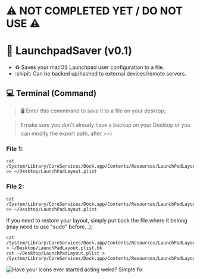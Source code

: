 # :warning: NOT COMPLETED YET / DO NOT USE :warning:
# :black_square_button: LaunchpadSaver (v0.1)
* :recycle: Saves your macOS Launchpad user configuration to a file.
* :shipit: Can be backed up/hashed to external devices/remote servers.

## :computer: Terminal (Command)
> :desktop_computer: Enter this commmand to save it to a file on your desktop; 

> :heavy_exclamation_mark: make sure you don't already have a backup on your Desktop or you can modify the export path, after >>)

### File 1:
```
cat /System/Library/CoreServices/Dock.app/Contents/Resources/LaunchPadLayout.plist >> ~/Desktop/LaunchPadLayout.plist
```
### File 2:
```
cat /System/Library/CoreServices/Dock.app/Contents/Resources/LaunchPadLayout.plist >> ~/Desktop/LaunchPadLayout.plist
```

If you need to restore your layout, simply put back the file where it belong (may need to use "sudo" before...);
```
cat /System/Library/CoreServices/Dock.app/Contents/Resources/LaunchPadLayout.plist > ~/Desktop/LaunchPadLayout.plist.bk
cat ~/Desktop/LaunchPadLayout.plist > /System/Library/CoreServices/Dock.app/Contents/Resources/LaunchPadLayout.plist
```

![Have your icons ever started acting weird? Simple fix](https://user-images.githubusercontent.com/91343617/210118185-151c57cb-daae-4b41-b2e6-b667073bc9dc.png)
